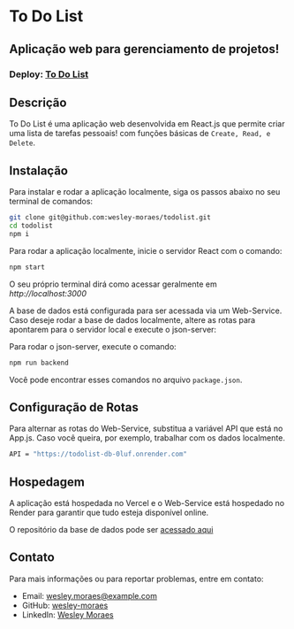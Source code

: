 # To Do List

## Aplicação web para gerenciamento de projetos!

### Deploy: [To Do List](https://todolist-chi-fawn.vercel.app/)

## Descrição
To Do List é uma aplicação web desenvolvida em React.js que permite criar uma lista de tarefas pessoais! com funções básicas de  `Create, Read, e Delete`.

## Instalação
Para instalar e rodar a aplicação localmente, siga os passos abaixo no seu terminal de comandos:

```bash
git clone git@github.com:wesley-moraes/todolist.git
cd todolist
npm i
```

Para rodar a aplicação localmente, inicie o servidor React com o comando:

```bash
npm start
```

O seu próprio terminal dirá como acessar geralmente em *http://localhost:3000*


A base de dados está configurada para ser acessada via um Web-Service. Caso deseje rodar a base de dados localmente, altere as rotas para apontarem para o servidor local e execute o json-server:

Para rodar o json-server, execute o comando:

```bash
npm run backend
```

Você pode encontrar esses comandos no arquivo `package.json`.

## Configuração de Rotas

Para alternar as rotas do Web-Service, substitua a variável API que está no App.js. Caso você queira, por exemplo, trabalhar com os dados localmente.

```bash
API = "https://todolist-db-0luf.onrender.com"
```

## Hospedagem
A aplicação está hospedada no Vercel e o Web-Service está hospedado no Render para garantir que tudo esteja disponível online.

O repositório da base de dados pode ser [acessado aqui](https://github.com/wesley-moraes/todolist-db)

## Contato
Para mais informações ou para reportar problemas, entre em contato:

- Email: wesley.moraes@example.com
- GitHub: [wesley-moraes](https://github.com/wesley-moraes/)
- LinkedIn: [Wesley Moraes](https://www.linkedin.com/in/wesley-moraes/)